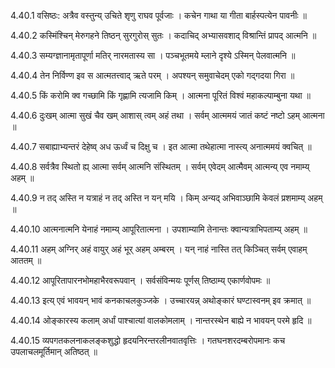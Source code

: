 4.40.1
वसिष्ठः:
अत्रैव वस्तुन्य् उचिते शृणु राघव पूर्वजाः ।
कचेन गाथा या गीता बार्हस्पत्येन पावनीः ॥


4.40.2
कस्मिंश्चिन् मेरुगहने तिष्ठन् सुरगुरोस् सुतः ।
कदाचिद् अभ्यासवशाद् विश्रान्तिं प्रापद् आत्मनि ॥


4.40.3
सम्यग्ज्ञानामृतापूर्णा मतिर् नारमतास्य सा ।
पञ्चभूतमये म्लाने दृश्ये ऽस्मिन् पेलवात्मनि ॥


4.40.4
तेन निर्विण्ण इव स आत्मतत्त्वाद् ऋते परम् ।
अपश्यन् समुवाचेदम् एको गद्गदया गिरा ॥


4.40.5
किं करोमि क्व गच्छामि किं गृह्णामि त्यजामि किम् ।
आत्मना पूरितं विश्वं महाकल्पाम्बुना यथा ॥


4.40.6
दुःखम् आत्मा सुखं चैव खम् आशास् त्वम् अहं तथा ।
सर्वम् आत्ममयं जातं कष्टं नष्टो ऽहम् आत्मना ॥


4.40.7
सबाह्याभ्यन्तरं देहेष्व् अध ऊर्ध्वं च दिक्षु च ।
इत आत्मा तथेहात्मा नास्त्य् अनात्ममयं क्वचित् ॥


4.40.8
सर्वत्रैव स्थितो ह्य् आत्मा सर्वम् आत्मनि संस्थितम् ।
सर्वम् एवेदम् आत्मैवम् आत्मन्य् एव नमाम्य् अहम् ॥


4.40.9
न तद् अस्ति न यत्राहं न तद् अस्ति न यन् मयि ।
किम् अन्यद् अभिवाञ्छामि केवलं प्रशमाम्य् अहम् ॥


4.40.10
आत्मनात्मनि येनाहं नमाम्य् आपूरितात्मना ।
उपशाम्यामि तेनान्तः क्वान्यत्राभिपताम्य् अहम् ॥


4.40.11
अहम् अग्निर् अहं वायुर् अहं भूर् अहम् अम्बरम् ।
यन् नाहं नास्ति तत् किञ्चित् सर्वम् एवाहम् आततम् ॥


4.40.12
आपूरितापारनभोमहाभैरवरूपवान् ।
सर्वसंविन्मयः पूर्णस् तिष्ठाम्य् एकार्णवोपमः ॥


4.40.13
इत्य् एवं भावयन् भावं कनकाचलकुञ्जके ।
उच्चारयन्न् अथोङ्कारं घण्टास्वनम् इव क्रमात् ॥


4.40.14
ओङ्कारस्य कलाम् अर्धां पाश्चात्यां वालकोमलाम् ।
नान्तरस्थेन बाह्ये न भावयन् परमे हृदि ॥


4.40.15
व्यपगतकलनाकलङ्कशुद्धो हृदयनिरन्तरलीनवातवृत्तिः ।
गतघनशरदम्बरोपमानः कच उपलाचलमूर्तिमान् अतिष्ठत् ॥


